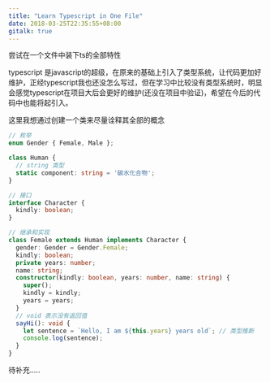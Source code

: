 ```yaml
---
title: "Learn Typescript in One File"
date: 2018-03-25T22:35:55+08:00
gitalk: true
---
```

尝试在一个文件中装下ts的全部特性
<!--more-->

typescript 是javascript的超级，在原来的基础上引入了类型系统，让代码更加好维护，正经typescript我也还没怎么写过，但在学习中比较没有类型系统时，明显会感觉typescript在项目大后会更好的维护(还没在项目中验证)，希望在今后的代码中也能将起引入。

这里我想通过创建一个类来尽量诠释其全部的概念
```typescript
// 枚举
enum Gender { Female, Male };

class Human {
  // string 类型
  static component: string = '碳水化合物';
}

// 接口
interface Character {
  kindly: boolean;
}

// 继承和实现
class Female extends Human implements Character {
  gender: Gender = Gender.Female;
  kindly: boolean;
  private years: number;
  name: string;
  constructor(kindly: boolean, years: number, name: string) {
    super();
    kindly = kindly;
    years = years;
  }
  // void 表示没有返回值
  sayHi(): void {
    let sentence = `Hello, I am ${this.years} years old`; // 类型推断
    console.log(sentence);
  }
}
```
待补充.....